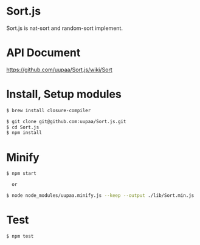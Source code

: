 Sort.js
==========

Sort.js is nat-sort and random-sort implement.

# API Document

https://github.com/uupaa/Sort.js/wiki/Sort

# Install, Setup modules

```sh
$ brew install closure-compiler

$ git clone git@github.com:uupaa/Sort.js.git
$ cd Sort.js
$ npm install
```

# Minify

```sh
$ npm start

  or

$ node node_modules/uupaa.minify.js --keep --output ./lib/Sort.min.js ./lib/Sort.js
```

# Test

```sh
$ npm test
```

